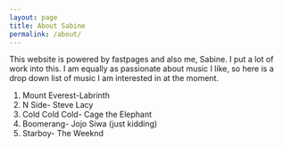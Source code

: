 ```yaml
---
layout: page
title: About Sabine
permalink: /about/
---
```


This website is powered by fastpages and also me, Sabine. I put a lot of work into this. I am equally as passionate about music I like, so here is a drop down list of music I am interested in at the moment. 
1. Mount Everest-Labrinth
2. N Side- Steve Lacy
3. Cold Cold Cold- Cage the Elephant
4. Boomerang- Jojo Siwa (just kidding)
5. Starboy- The Weeknd


[^1]:i also like the music from ratatouille
